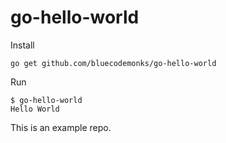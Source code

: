 # go-hello-world

Install

```
go get github.com/bluecodemonks/go-hello-world
```

Run

```
$ go-hello-world
Hello World
```

This is an example repo.
